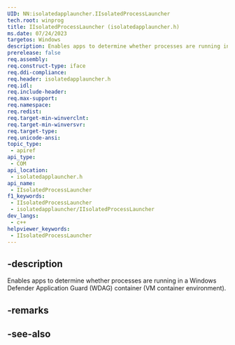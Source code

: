 ```yaml
---
UID: NN:isolatedapplauncher.IIsolatedProcessLauncher
tech.root: winprog
title: IIsolatedProcessLauncher (isolatedapplauncher.h)
ms.date: 07/24/2023
targetos: Windows
description: Enables apps to determine whether processes are running in a Windows Defender Application Guard (WDAG) container (VM container environment).
prerelease: false
req.assembly: 
req.construct-type: iface
req.ddi-compliance: 
req.header: isolatedapplauncher.h
req.idl: 
req.include-header: 
req.max-support: 
req.namespace: 
req.redist: 
req.target-min-winverclnt: 
req.target-min-winversvr: 
req.target-type: 
req.unicode-ansi: 
topic_type:
 - apiref
api_type:
 - COM
api_location:
 - isolatedapplauncher.h
api_name:
 - IIsolatedProcessLauncher
f1_keywords:
 - IIsolatedProcessLauncher
 - isolatedapplauncher/IIsolatedProcessLauncher
dev_langs:
 - c++
helpviewer_keywords:
 - IIsolatedProcessLauncher
---
```


## -description

Enables apps to determine whether processes are running in a Windows Defender Application Guard (WDAG) container (VM container environment).

## -remarks

## -see-also

